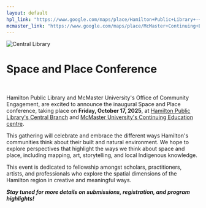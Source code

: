 ```yaml
---
layout: default
hpl_link: "https://www.google.com/maps/place/Hamilton+Public+Library+-+Central+Library/@43.2591682,-79.8729722,17z/data=!3m1!4b1!4m6!3m5!1s0x882c9b83cff8c4a7:0x3afc884c7eec4970!8m2!3d43.2591643!4d-79.8703973!16s%2Fg%2F1tfq58_k?entry=tts&g_ep=EgoyMDI1MDYyMy4yIPu8ASoASAFQAw%3D%3D&skid=a4f273f2-6651-48ab-967d-a5834a1af46e"
mcmaster_link: "https://www.google.com/maps/place/McMaster+Continuing+Education/@43.2572786,-79.8716939,17z/data=!3m2!4b1!5s0x882c9b83994cd1ad:0x7172a94b7544117!4m6!3m5!1s0x882c9b4347d2cf61:0x8ee2e2718bb4c832!8m2!3d43.2572747!4d-79.869119!16s%2Fg%2F11vx6zcfmb?entry=tts&g_ep=EgoyMDI1MDYyMy4yIPu8ASoASAFQAw%3D%3D&skid=c3d2a597-7aca-41af-9c8c-434c6769bcca"
---
```


<div class="home-header">
    <div class="logo-container">
        <img src="/assets/images/mcmaster-logo-and-name.png" alt="McMaster University Logo" style="display: none"> <!-- hidden
        -->
    </div>
    <div class="image-box" style="position: relative; ">
       <img src="{{ site.baseurl }}assets/images/Central-Library-img-2.webp" alt="Central Library">
    </div>
    
</div>

<h1 class="post-title">Space and Place Conference</h1>
<br />

Hamilton Public Library and McMaster University's Office of Community Engagement, are excited to announce the inaugural Space and Place conference, taking place on **Friday, October 17, 2025**, at [Hamilton Public Library's Central Branch]({{page.hpl_link}}) and [McMaster University's Continuing Education centre]({{page.mcmaster_link}}).

This gathering will celebrate and embrace the different ways Hamilton's communities think about their built and natural environment. We hope to explore perspectives that highlight the ways we think about space and place, including mapping, art, storytelling, and local Indigenous knowledge.

This event is dedicated to fellowship amongst scholars, practitioners, artists, and professionals who explore the spatial dimensions of the Hamilton region in creative and meaningful ways.

_**Stay tuned for more details on submissions, registration, and program highlights!**_

<!--

</div>

---

<!--
h1 class="post-title">News</h1>

<ul class="listing">
{% for post in site.posts %}
  <li class="listing-item">
   <p><a href="{{ site.baseurl }}{{ post.url }}">{{ post.title }} | {{ post.date | date: "%B %-d, %Y" }}</a></p>
    <div>
        {{ post.excerpt }}<a class="excerpt" href="{{ site.baseurl }}{{ post.url }}"> Keep reading...</a>
    </div>
  </li>

{% endfor %}
</ul>
-->
